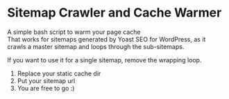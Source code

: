 # Sitemap Crawler and Cache Warmer
A simple bash script to warm your page cache</br>
That works for sitemaps generated by Yoast SEO for WordPress, as it crawls a master sitemap and loops through the sub-sitemaps.

If you want to use it for a single sitemap, remove the wrapping loop.

1. Replace your static cache dir
2. Put your sitemap url
3. You are free to go :)
